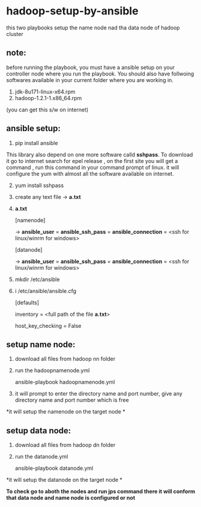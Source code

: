 # hadoop-setup-by-ansible
this two playbooks setup the name node nad tha data node of hadoop cluster 

## note:
 before running the playbook, you must have a ansible setup on your controller node where you run the playbook.
 You should also have follwoing softwares available in your current folder where you are working in.
 1. jdk-8u171-linux-x64.rpm
 2. hadoop-1.2.1-1.x86_64.rpm
 
 (you can get this s/w on internet)
 
 ## ansible setup:
 1. pip install ansible
 
 This library also depend on one more software calld **sshpass**. To download it go to internet search for epel release , on the first site you will get a command , run this command in your command prompt of linux. it will configure the yum with almost all the software available on internet.
 
 2. yum install sshpass
 3. create any text file -> **a.txt**
 4. **a.txt** 
    
    [namenode]
    
    -> <IP of Target Node to be set as name node>  **ansible_user** = <user name>  **ansible_ssh_pass** = <password> **ansible_connection** = <ssh for linux/winrm for windows>
   
    [datanode]
    
    -> <IP of Target Node to be set as data node>  **ansible_user** = <user name>  **ansible_ssh_pass** = <password> **ansible_connection** = <ssh for linux/winrm for windows>
  
  5. mkdir /etc/ansible
  6. i /etc/ansible/ansible.cfg
    
     [defaults]
  
     inventory = <full path of the file **a.txt**>
  
     host_key_checking = False
     

## setup name node:
  1. download all files from hadoop nn folder
  2. run the hadoopnamenode.yml
 
     ansible-playbook  hadoopnamenode.yml
 
 3. it will prompt to enter the directory name and port number, give any directory name and port number which is free 
 
 *it will setup the namenode on the target node *
 
 ## setup data node:
  1. download all files from hadoop dn folder
  2. run the datanode.yml
 
     ansible-playbook  datanode.yml 
 
 *it will setup the datanode on the target node *
 
 
 
 **To check go to aboth the nodes and run jps command there it will conform that data node and name node is configured or not**

